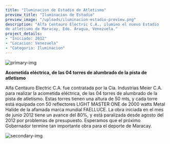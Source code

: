 ```yaml
---
title: "Iluminacion de Estadio de Atletismo"
preview_title: "Iluminacion de Estadio"
preview_image: "/uploads/iluminacion-estadio-preview.png"
description: "Alfa Centauro Electric C.A., ilumino el nuevo Estadio 
de atletismo de Maracay, Edo. Aragua, Venezuela."
project_details:
- "Iniciado: 2012"
- "Locacion: Venezuela"
- "Categoria: Iluminacion"
---
```


![primary-img](/uploads/estadio-atletismo-1.png)

**Acometida eléctrica, de las 04 torres de alumbrado de la pista de atletismo**

Alfa Centauro Electric C.A. fue contratada por la Cia. Industrias Meier C.A. para realizar la acometida eléctrica, de las 04 torres de alumbrado de la pista de atletismo. Estas torres tienen una altura de 50 mts, y cada torre está equipada con 50 reflectores LIGHT MASTER ONE de 2000 watts Metal Halide de la afamada marca mundial FAELLUCE. La obra iniciada en el mes de junio 2012 tiene un avance del 80%, y está paralizada desde agosto del 2012 por problemas de presupuesto. Esperamos que el próximo Gobernador termine tan importante obra para el deporte de Maracay.

![secondary-img](/uploads/estadio-atletismo-2.png)
